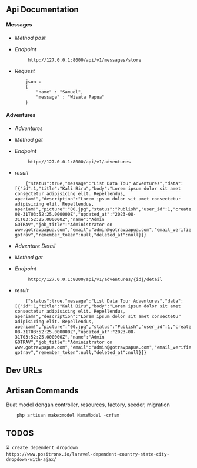 ## Api Documentation

#### Messages

-   _Method post_
-   _Endpoint_

    ```
         http://127.0.0.1:8000/api/v1/messages/store
    ```

-   _Request_

    ```
        json :
        {
            "name" : "Samuel",
            "message" : "Wisata Papua"
        }
    ```

#### Adventures

-   _Adventures_
-   _Method get_
-   _Endpoint_

    ```
         http://127.0.0.1:8000/api/v1/adventures
    ```

-   _result_

    ```
        {"status":true,"message":"List Data Tour Adventures","data":[{"id":1,"title":"Kali Biru","body":"Lorem ipsum dolor sit amet consectetur adipisicing elit. Repellendus, aperiam!","description":"Lorem ipsum dolor sit amet consectetur adipisicing elit. Repellendus, aperiam!","picture":"00.jpg","status":"Publish","user_id":1,"created_at":"2023-08-31T03:52:25.000000Z","updated_at":"2023-08-31T03:52:25.000000Z","name":"Admin GOTRAV","job_title":"Administrator on www.gotravpapua.com","email":"admin@gotravpapua.com","email_verified_at":null,"password":"$2y$10$sMx52dVaqW3c6T6g3IO9LO6EhIsIQqaXqH3aCgPvhkqlQVot63.py","slug":"admin-gotrav","remember_token":null,"deleted_at":null}]}
    ```

-   _Adventure Detail_
-   _Method get_
-   _Endpoint_

    ```
         http://127.0.0.1:8000/api/v1/adventures/{id}/detail
    ```

-   _result_

    ```
        {"status":true,"message":"List Data Tour Adventures","data":[{"id":1,"title":"Kali Biru","body":"Lorem ipsum dolor sit amet consectetur adipisicing elit. Repellendus, aperiam!","description":"Lorem ipsum dolor sit amet consectetur adipisicing elit. Repellendus, aperiam!","picture":"00.jpg","status":"Publish","user_id":1,"created_at":"2023-08-31T03:52:25.000000Z","updated_at":"2023-08-31T03:52:25.000000Z","name":"Admin GOTRAV","job_title":"Administrator on www.gotravpapua.com","email":"admin@gotravpapua.com","email_verified_at":null,"password":"$2y$10$sMx52dVaqW3c6T6g3IO9LO6EhIsIQqaXqH3aCgPvhkqlQVot63.py","slug":"admin-gotrav","remember_token":null,"deleted_at":null}]}
    ```

## Dev URLs

## Artisan Commands

Buat model dengan controller, resources, factory, seeder, migration

```
    php artisan make:model NamaModel -crfsm
```

## TODOS

    ⌛ create dependent dropdown
    https://www.positronx.io/laravel-dependent-country-state-city-dropdown-with-ajax/
